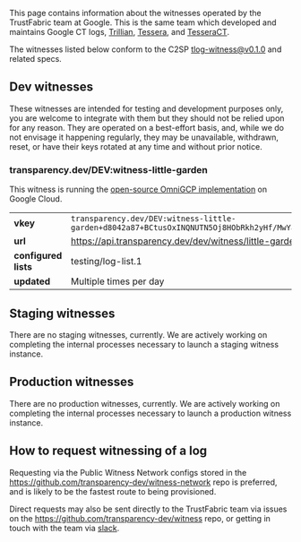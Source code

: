 This page contains information about the witnesses operated by the TrustFabric team at Google.
This is the same team which developed and maintains Google CT logs,
[Trillian](https://github.com/google/trillian), [Tessera](https://github.com/transparency-dev/tessera),
and [TesseraCT](https://github.com/transparency-dev/tesseract).

The witnesses listed below conform to the C2SP
[tlog-witness@v0.1.0](https://github.com/C2SP/C2SP/blob/tlog-witness/v0.1.0/tlog-witness.md)
and related specs.

## Dev witnesses

These witnesses are intended for testing and development purposes only, you are welcome to integrate
with them but they should not be relied upon for any reason.
They are operated on a best-effort basis, and, while we do not envisage it happening regularly, they
may be unavailable, withdrawn, reset, or have their keys rotated at any time and without prior notice.

### transparency.dev/DEV:witness-little-garden
This witness is running the
[open-source OmniGCP implementation](https://github.com/transparency-dev/witness/tree/main/cmd/gcp/omniwitness)
on Google Cloud.

|                       |                                                                                                    |
|-----------------------|----------------------------------------------------------------------------------------------------|
| **vkey**              | `transparency.dev/DEV:witness-little-garden+d8042a87+BCtusOxINQNUTN5Oj8HObRkh2yHf/MwYaGX4CPdiVEPM` |
| **url**               | https://api.transparency.dev/dev/witness/little-garden                                             |
| **configured lists**  | testing/log-list.1                                                                                 |
| **updated**           | Multiple times per day                                                                             |


## Staging witnesses

There are no staging witnesses, currently.
We are actively working on completing the internal processes necessary to launch a staging witness instance.

## Production witnesses
There are no production witnesses, currently.
We are actively working on completing the internal processes necessary to launch a production witness instance.

## How to request witnessing of a log
Requesting via the Public Witness Network configs stored in the
https://github.com/transparency-dev/witness-network repo is preferred, and is likely to be the fastest route
to being provisioned.

Direct requests may also be sent directly to the TrustFabric team via issues on the
https://github.com/transparency-dev/witness repo, or getting in touch with the team via
[slack](https://transparency.dev/slack).
